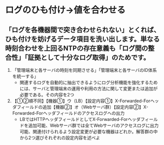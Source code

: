 # ログのひも付け→値を合わせる

## 「ログを各機器間で突き合わせられない」とくれば、ひも付けを妨げるデータ項目を洗い出します。単なる時刻合わせを上回るNTPの存在意義も「ログ間の整合性」「証拠として十分なログ取得」のためです。

1. 「管理端末と各サーバの時刻を同期させる」「管理端末と各サーバのID体系を統一する」
    * 関連するログを自動的に抽出できるようにログ分析機能を強化するためには、サーバと管理端末の運用や利用の方法に関して変更または追加が必要である。その内容を2つ
2. 【①②順不同】【機器①】ウ（LB）【設定内容①】X-Forwarded-Forヘッダフィールドの追加【機器②】オ（Webサーバ群）【設定内容②】X-Forwarded-Forヘッダフィールドのアクセスログへの出力
    * LBではHTTPヘッダフィールドとしてX-Forwarded-Forヘッダフィールドを追加可能、Webサーバ群では全てWebサーバのアクセスログに出力可能、関連付けられるよう設定変更が必要な機器はどれか。解答群の中から2つ選びそれぞれの設定内容を述べよ
    
